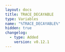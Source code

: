```yaml
---
layout: docs
title: TRACE_DECAYABLE
type: Variables
name: "%TRACE_DECAYABLE%"
hidden: true
changelog:
  - type: Added
    version: v0.12.1
---
```

